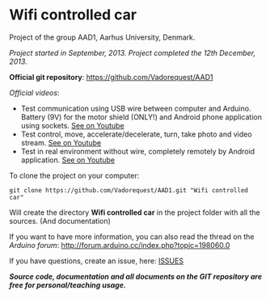 Wifi controlled car
====

Project of the group AAD1, Aarhus University, Denmark.

*Project started in September, 2013.
Project completed the 12th December, 2013.*

**Official git repository**: https://github.com/Vadorequest/AAD1

*Official videos*:
+ Test communication using USB wire between computer and Arduino. Battery (9V) for the motor shield (ONLY!) and Android phone application using sockets. [See on Youtube](https://www.youtube.com/watch?v=F-oRrcYfv8o&feature=youtu.be)
+ Test control, move, accelerate/decelerate, turn, take photo and video stream. [See on Youtube](https://www.youtube.com/watch?v=amPQWXRpA-A)
+ Test in real environment without wire, completely remotely by Android application. [See on Youtube](https://www.youtube.com/watch?v=Vfax7QpjkhE)

To clone the project on your computer:
```
git clone https://github.com/Vadorequest/AAD1.git "Wifi controlled car"
```

Will create the directory **Wifi controlled car** in the project folder with all the sources. (And documentation)

If you want to have more information, you can also read the thread on the *Arduino forum*:
http://forum.arduino.cc/index.php?topic=198060.0

If you have questions, create an issue, here: [ISSUES](https://github.com/Vadorequest/AAD1/issues)

***Source code, documentation and all documents on the GIT repository are free for personal/teaching usage.***
